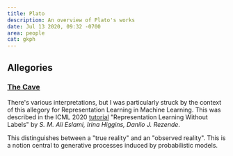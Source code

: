 ```yaml
---
title: Plato
description: An overview of Plato's works
date: Jul 13 2020, 09:32 -0700
area: people
cat: gkph
---
```


## Allegories

### [The Cave](https://en.wikipedia.org/wiki/Allegory_of_the_cave)

There's various interpretations, but I was particularly struck by the context
of this allegory for Representation Learning in Machine Learning. This was
described in the ICML 2020 [tutorial](https://icml.cc/virtual/2020/tutorial/5751) 
"Representation Learning Without Labels" by _S. M. Ali Eslami, Irina Higgins, Danilo J. Rezende_.

This distinguishes between a "true reality" and an "observed reality". This is
a notion central to generative processes induced by probabilistic models.
